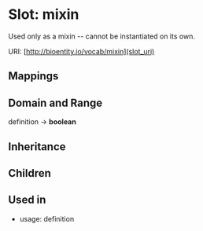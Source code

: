 # Slot: mixin


Used only as a mixin -- cannot be instantiated on its own.

URI: [http://bioentity.io/vocab/mixin](slot_uri)
## Mappings

## Domain and Range

definition -> **boolean**
## Inheritance

## Children

## Used in

 *  usage: definition
